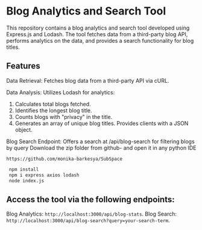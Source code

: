 # Blog Analytics and Search Tool
This repository contains a blog analytics and search tool developed using Express.js and Lodash. The tool fetches data from a third-party blog API, performs analytics on the data, and provides a search functionality for blog titles.

## Features

Data Retrieval: Fetches blog data from a third-party API via cURL.

Data Analysis: Utilizes Lodash for analytics:
1. Calculates total blogs fetched.
2. Identifies the longest blog title.
3. Counts blogs with "privacy" in the title.
4. Generates an array of unique blog titles.
 Provides clients with a JSON object.

Blog Search Endpoint: Offers a search at /api/blog-search for filtering blogs by query
Download the zip folder from github- and open it in any python IDE

```
https://github.com/monika-barkesya/SubSpace
```
```bash
 npm install
 npm i express axios lodash
 node index.js
```
## Access the tool via the following endpoints:
Blog Analytics: ```http://localhost:3000/api/blog-stats```.
Blog Search: ```http://localhost:3000/api/blog-search?query=your-search-term```.
